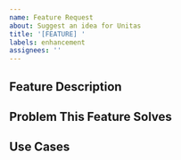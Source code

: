 ```yaml
---
name: Feature Request
about: Suggest an idea for Unitas
title: '[FEATURE] '
labels: enhancement
assignees: ''
---
```


## Feature Description
<!-- What would you like to see added? -->

## Problem This Feature Solves
<!-- What problem or limitation would this address? -->

## Use Cases
<!-- How would you use this feature? -->
